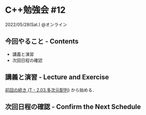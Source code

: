 # C++勉強会 #12

2022/05/28(Sat.) @オンライン

## 今回やること - Contents

- 講義と演習
- 次回日程の確認

## 講義と演習 - Lecture and Exercise

[前回の続き (T - 2.03.多次元配列)](https://atcoder.jp/contests/apg4b/tasks/APG4b_t) から始める．

## 次回日程の確認 - Confirm the Next Schedule
